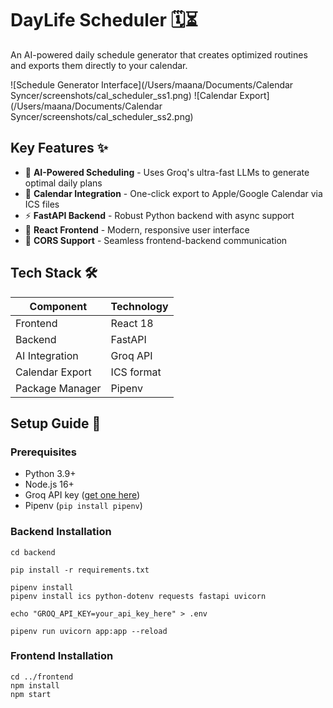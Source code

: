 # DayLife Scheduler 🗓️⏳

An AI-powered daily schedule generator that creates optimized routines and exports them directly to your calendar.

![Schedule Generator Interface](/Users/maana/Documents/Calendar Syncer/screenshots/cal_scheduler_ss1.png)
![Calendar Export](/Users/maana/Documents/Calendar Syncer/screenshots/cal_scheduler_ss2.png)


## Key Features ✨

- 🧠 **AI-Powered Scheduling** - Uses Groq's ultra-fast LLMs to generate optimal daily plans
- 📅 **Calendar Integration** - One-click export to Apple/Google Calendar via ICS files
- ⚡ **FastAPI Backend** - Robust Python backend with async support
- 🎨 **React Frontend** - Modern, responsive user interface
- 🔄 **CORS Support** - Seamless frontend-backend communication

## Tech Stack 🛠️

| Component       | Technology |
|-----------------|------------|
| Frontend        | React 18   |
| Backend         | FastAPI    |
| AI Integration  | Groq API   |
| Calendar Export | ICS format |
| Package Manager | Pipenv     |

## Setup Guide 🚀

### Prerequisites

- Python 3.9+
- Node.js 16+
- Groq API key ([get one here](https://console.groq.com/keys))
- Pipenv (`pip install pipenv`)

### Backend Installation

```
cd backend

pip install -r requirements.txt

pipenv install
pipenv install ics python-dotenv requests fastapi uvicorn

echo "GROQ_API_KEY=your_api_key_here" > .env

pipenv run uvicorn app:app --reload
```

### Frontend Installation

```
cd ../frontend
npm install
npm start
```